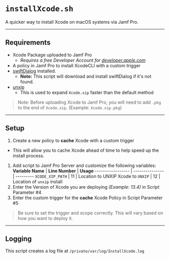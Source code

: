 # `installXcode.sh`

A quicker way to install Xcode on macOS systems via Jamf Pro.

----
## Requirements
  - Xcode Package uploaded to Jamf Pro
    - *Requires a free Developer Account for [developer.apple.com](https://developer.apple.com)*
  - A policy in Jamf Pro to install XcodeCLI with a custom trigger
  - [swiftDialog](https://github.com/bartreardon/swiftDialog) installed.
    - **Note:** This script will download and install swiftDialog if it's not found.
  - [unxip](https://github.com/saagarjha/unxip)
    - This is used to expand `Xcode.xip` faster than the default method

> Note: Before uploading Xcode to Jamf Pro, you will need to add `.pkg` to the end of `Xcode.xip`. (Example: `Xcode.xip.pkg`)

----
## Setup
  1. Create a new policy to **cache** Xcode with a custom trigger
   - This will allow you to cache Xcode ahead of time to help speed up the install process.
  1. Add script to Jamf Pro Server and customize the following variables:
   **Variable Name** | **Line Number** | **Usage**
   ----------------- | --------------- | ---------
   `XCODE_XIP_PATH` | 11 | Location to UNXIP Xcode to
   `UNXIP` | 12 | Location of `unxip` install
  1. Enter the Version of Xcode you are deploying *(Example: 13.4)* in Script Parameter #4
  1. Enter the custom trigger for the **cache** Xcode Policy in Script Parameter #5

> Be sure to set the trigger and scope correctly. This will vary based on how you want to deploy it. 
   
----
## Logging
This script creates a log file at `/private/var/log/InstallXcode.log`